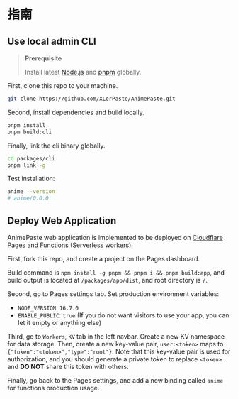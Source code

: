 # 指南

## Use local admin CLI

> **Prerequisite**
>
> Install latest [Node.js](https://nodejs.org/) and [pnpm](https://pnpm.io/) globally.

First, clone this repo to your machine.

```bash
git clone https://github.com/XLorPaste/AnimePaste.git
```

Second, install dependencies and build locally.

```bash
pnpm install
pnpm build:cli
```

Finally, link the cli binary globally.

```bash
cd packages/cli
pnpm link -g
```

Test installation:

```bash
anime --version
# anime/0.0.0
```

## Deploy Web Application

AnimePaste web application is implemented to be deployed on [Cloudflare Pages](https://pages.cloudflare.com/) and [Functions](https://developers.cloudflare.com/pages/platform/functions/) (Serverless workers).

First, fork this repo, and create a project on the Pages dashboard.

Build command is `npm install -g pnpm && pnpm i && pnpm build:app`, and build output is located at `/packages/app/dist`, and root directory is `/`.

Second, go to Pages settings tab. Set production environment variables:

+ `NODE_VERSION`: `16.7.0`
+ `ENABLE_PUBLIC`: `true` (If you do not want visitors to use your app, you can let it empty or anything else)

Third, go to `Workers`, `KV` tab in the left navbar. Create a new KV namespace for data storage. Then, create a new key-value pair, `user:<token>` maps to `{"token":"<token>","type":"root"}`. Note that this key-value pair is used for authorization, and you should generate a private token to replace `<token>` and **DO NOT** share this token with others.

Finally, go back to the Pages settings, and add a new binding called `anime` for functions production usage.
